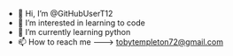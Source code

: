 - 👋 Hi, I’m @GitHubUserT12
- 👀 I’m interested in learning to code 
- 🌱 I’m currently learning python
- 📫 How to reach me ---> tobytempleton72@gmail.com

<!---
GitHubUserT12/GitHubUserT12 is a ✨ special ✨ repository because its `README.md` (this file) appears on your GitHub profile.
You can click the Preview link to take a look at your changes.
--->
